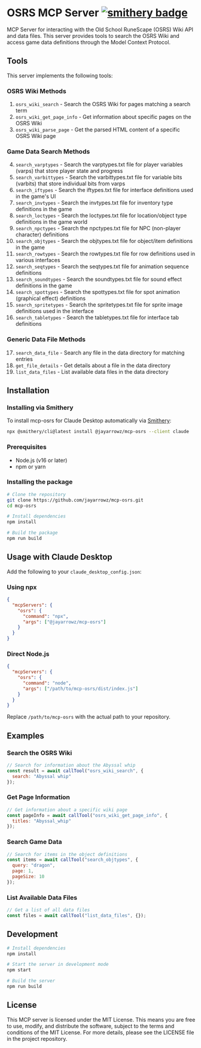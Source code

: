 # OSRS MCP Server [![smithery badge](https://smithery.ai/badge/@jayarrowz/mcp-osrs)](https://smithery.ai/server/@jayarrowz/mcp-osrs)

MCP Server for interacting with the Old School RuneScape (OSRS) Wiki API and data files. This server provides tools to search the OSRS Wiki and access game data definitions through the Model Context Protocol.

## Tools

This server implements the following tools:

### OSRS Wiki Methods
1. `osrs_wiki_search` - Search the OSRS Wiki for pages matching a search term
2. `osrs_wiki_get_page_info` - Get information about specific pages on the OSRS Wiki
3. `osrs_wiki_parse_page` - Get the parsed HTML content of a specific OSRS Wiki page

### Game Data Search Methods
4. `search_varptypes` - Search the varptypes.txt file for player variables (varps) that store player state and progress
5. `search_varbittypes` - Search the varbittypes.txt file for variable bits (varbits) that store individual bits from varps
6. `search_iftypes` - Search the iftypes.txt file for interface definitions used in the game's UI
7. `search_invtypes` - Search the invtypes.txt file for inventory type definitions in the game
8. `search_loctypes` - Search the loctypes.txt file for location/object type definitions in the game world
9. `search_npctypes` - Search the npctypes.txt file for NPC (non-player character) definitions
10. `search_objtypes` - Search the objtypes.txt file for object/item definitions in the game
11. `search_rowtypes` - Search the rowtypes.txt file for row definitions used in various interfaces
12. `search_seqtypes` - Search the seqtypes.txt file for animation sequence definitions
13. `search_soundtypes` - Search the soundtypes.txt file for sound effect definitions in the game
14. `search_spottypes` - Search the spottypes.txt file for spot animation (graphical effect) definitions
15. `search_spritetypes` - Search the spritetypes.txt file for sprite image definitions used in the interface
16. `search_tabletypes` - Search the tabletypes.txt file for interface tab definitions

### Generic Data File Methods
17. `search_data_file` - Search any file in the data directory for matching entries
18. `get_file_details` - Get details about a file in the data directory
19. `list_data_files` - List available data files in the data directory

## Installation

### Installing via Smithery
To install mcp-osrs for Claude Desktop automatically via [Smithery](https://smithery.ai/embed/@jayarrowz/mcp-osrs):

```bash
npx @smithery/cli@latest install @jayarrowz/mcp-osrs --client claude
```

### Prerequisites
- Node.js (v16 or later)
- npm or yarn

### Installing the package
```bash
# Clone the repository
git clone https://github.com/jayarrowz/mcp-osrs.git
cd mcp-osrs

# Install dependencies
npm install

# Build the package
npm run build
```

## Usage with Claude Desktop

Add the following to your `claude_desktop_config.json`:

### Using npx
```json
{
  "mcpServers": {
    "osrs": {
      "command": "npx",
      "args": ["@jayarrowz/mcp-osrs"]
    }
  }
}
```

### Direct Node.js
```json
{
  "mcpServers": {
    "osrs": {
      "command": "node",
      "args": ["/path/to/mcp-osrs/dist/index.js"]
    }
  }
}
```

Replace `/path/to/mcp-osrs` with the actual path to your repository.

## Examples

### Search the OSRS Wiki
```javascript
// Search for information about the Abyssal whip
const result = await callTool("osrs_wiki_search", { 
  search: "Abyssal whip" 
});
```

### Get Page Information
```javascript
// Get information about a specific wiki page
const pageInfo = await callTool("osrs_wiki_get_page_info", { 
  titles: "Abyssal_whip" 
});
```

### Search Game Data
```javascript
// Search for items in the object definitions
const items = await callTool("search_objtypes", { 
  query: "dragon",
  page: 1,
  pageSize: 10
});
```

### List Available Data Files
```javascript
// Get a list of all data files
const files = await callTool("list_data_files", {});
```

## Development
```bash
# Install dependencies
npm install

# Start the server in development mode
npm start

# Build the server
npm run build
```

## License
This MCP server is licensed under the MIT License. This means you are free to use, modify, and distribute the software, subject to the terms and conditions of the MIT License. For more details, please see the LICENSE file in the project repository.
